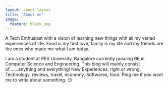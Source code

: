 ```yaml
---
layout: about_layout
title: "About me"
image:
  feature: black.png 
---
```


A Tech Enthusiast with a vision of learning new things with all my varied experiences of life. Food is my first love, family is my life and my friends are the ones who made me what I am today.

I am a student at PES University, Bangalore currently pusuing BE in Computer Science and Engineering. This blog will mainly consist of.......anything and everything! New Experiences, right or wrong, Technology, reviews, travel, economy, Softwares, food. Ping me if you want me to write about something. :smirk:
